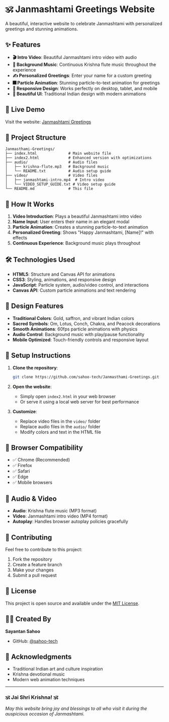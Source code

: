 # 🕉️ Janmashtami Greetings Website

A beautiful, interactive website to celebrate Janmashtami with personalized greetings and stunning animations.

## ✨ Features

- **🎬 Intro Video**: Beautiful Janmashtami intro video with audio
- **🎵 Background Music**: Continuous Krishna flute music throughout the experience
- **✍️ Personalized Greetings**: Enter your name for a custom greeting
- **🎆 Particle Animation**: Stunning particle-to-text animation for greetings
- **📱 Responsive Design**: Works perfectly on desktop, tablet, and mobile
- **🎨 Beautiful UI**: Traditional Indian design with modern animations

## 🚀 Live Demo

Visit the website: [Janmashtami Greetings](https://sahoo-tech.github.io/Janmasthami-Greetings/)

## 📁 Project Structure

```
Janmasthami-Greetings/
├── index.html              # Main website file
├── index2.html             # Enhanced version with optimizations
├── audio/                  # Audio files
│   ├── krishna-flute.mp3   # Background music
│   └── README.txt          # Audio setup guide
├── video/                  # Video files
│   ├── janmashtami-intro.mp4  # Intro video
│   └── VIDEO_SETUP_GUIDE.txt # Video setup guide
└── README.md               # This file
```

## 🎯 How It Works

1. **Video Introduction**: Plays a beautiful Janmashtami intro video
2. **Name Input**: User enters their name in an elegant modal
3. **Particle Animation**: Creates a stunning particle-to-text animation
4. **Personalized Greeting**: Shows "Happy Janmashtami, [Name]!" with effects
5. **Continuous Experience**: Background music plays throughout

## 🛠️ Technologies Used

- **HTML5**: Structure and Canvas API for animations
- **CSS3**: Styling, animations, and responsive design
- **JavaScript**: Particle system, audio/video control, and interactions
- **Canvas API**: Custom particle animations and text rendering

## 🎨 Design Features

- **Traditional Colors**: Gold, saffron, and vibrant Indian colors
- **Sacred Symbols**: Om, Lotus, Conch, Chakra, and Peacock decorations
- **Smooth Animations**: 60fps particle animations with physics
- **Audio Control**: Background music with play/pause functionality
- **Mobile Optimized**: Touch-friendly controls and responsive layout

## 🔧 Setup Instructions

1. **Clone the repository**:
   ```bash
   git clone https://github.com/sahoo-tech/Janmasthami-Greetings.git
   ```

2. **Open the website**:
   - Simply open `index2.html` in your web browser
   - Or serve it using a local web server for best performance

3. **Customize**:
   - Replace video files in the `video/` folder
   - Replace audio files in the `audio/` folder
   - Modify colors and text in the HTML file

## 📱 Browser Compatibility

- ✅ Chrome (Recommended)
- ✅ Firefox
- ✅ Safari
- ✅ Edge
- ✅ Mobile browsers

## 🎵 Audio & Video

- **Audio**: Krishna flute music (MP3 format)
- **Video**: Janmashtami intro video (MP4 format)
- **Autoplay**: Handles browser autoplay policies gracefully

## 🤝 Contributing

Feel free to contribute to this project:

1. Fork the repository
2. Create a feature branch
3. Make your changes
4. Submit a pull request

## 📄 License

This project is open source and available under the [MIT License](LICENSE).

## 👨‍💻 Created By

**Sayantan Sahoo**
- GitHub: [@sahoo-tech](https://github.com/sahoo-tech)

## 🙏 Acknowledgments

- Traditional Indian art and culture inspiration
- Krishna devotional music
- Modern web animation techniques

---

### 🕉️ Jai Shri Krishna! 🕉️

*May this website bring joy and blessings to all who visit it during the auspicious occasion of Janmashtami.*